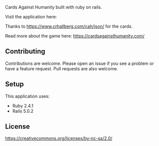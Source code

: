Cards Against Humanity built with ruby on rails.

Visit the application here:

Thanks to https://www.crhallberg.com/cah/json/ for the cards.

Read more about the game here: https://cardsagainsthumanity.com/ 

Contributing
------------
Contributions are welcome.  Please open an issue if you see a problem or have
a feature request.  Pull requests are also welcome.

Setup
-------------

This application uses:

- Ruby 2.4.1
- Rails 5.0.2

License
-------
https://creativecommons.org/licenses/by-nc-sa/2.0/
